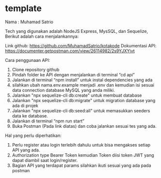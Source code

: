 # template
Nama : Muhamad Satrio

Tech yang digunakan adalah NodeJS Express, MysSQL, dan Sequelize, Berikut adalah cara menjalankannya:

Link github: https://github.com/MuhamadSatrio/kotakode
Dokumentasi API: https://documenter.getpostman.com/view/26114982/2s9YJXYjvt

Cara penggunaan API:
1. Clone repository github
2. Pindah folder ke API dengan menjalankan di terminal “cd api”
3. Jalankan di terminal “npm install” untuk instal dependencies yang ada
4. silahkan ubah nama.env.example menjadi .env dan kemudian isi sesuai data connection database MySQL yang anda miliki.
5. Jalankan "npx sequelize-cli db:create" untuk membuat database
6. Jalankan "npx sequelize-cli db:migrate" untuk migration database yang ada di projek
7. Jalankan "npx sequelize-cli db:seed:all" untuk memasukkan seeders data ke database.
8. Jalankan di terminal “npm run start”
9. Buka Postman (Pada link diatas) dan coba jalankan sesuai tes yang ada.

Hal yang perlu diperhatikan:
1. Perlu register atau login terlebih dahulu untuk bisa mengakses setiap API yang ada.
2. Authorization type Bearer Token kemudian Token diisi token JWT yang dapat diambil saat login/register.
3. Bagian API yang terdapat params silahkan ikuti sesuai yang ada pada postman
